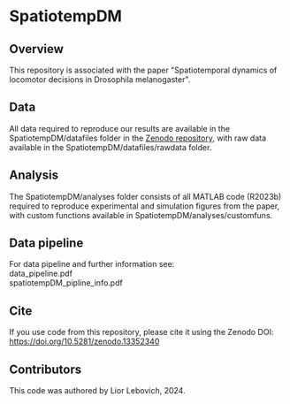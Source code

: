 # SpatiotempDM


Overview
-------------------
This repository is associated with the paper "Spatiotemporal dynamics of locomotor decisions in Drosophila melanogaster".

Data
-------------------
All data required to reproduce our results are available in the SpatiotempDM/datafiles folder in the [Zenodo repository]([url](https://doi.org/10.5281/zenodo.13352340)), with raw data available in the SpatiotempDM/datafiles/rawdata folder.

Analysis
-------------------
The SpatiotempDM/analyses folder consists of all MATLAB code (R2023b) required to reproduce experimental and simulation figures from the paper, with custom functions available in SpatiotempDM/analyses/customfuns.

Data pipeline
-------------------
For data pipeline and further information see:<br>
data_pipeline.pdf<br>
spatiotempDM_pipline_info.pdf<br>

Cite
-------------------
If you use code from this repository, please cite it using the Zenodo DOI:
https://doi.org/10.5281/zenodo.13352340

Contributors
-------------------
This code was authored by Lior Lebovich, 2024.
